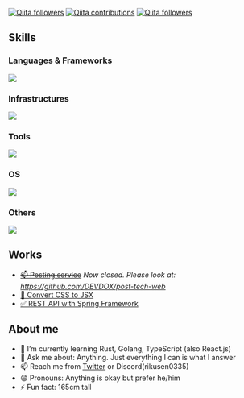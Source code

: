 [![Qiita followers](https://qiita-badge.apiapi.app/s/RikuS3n/posts.svg)](http://qiita.com/RikuS3n) [![Qiita contributions](https://qiita-badge.apiapi.app/s/RikuS3n/contributions.svg)](http://qiita.com/RikuS3n) [![Qiita followers](https://qiita-badge.apiapi.app/s/RikuS3n/followers.svg)](http://qiita.com/RikuS3n)

<div>
  <h2>Skills</h2>
  <h3>Languages & Frameworks</h3>
  <img src="https://skillicons.dev/icons?i=elixir,react,next,vue,nuxt,vite,astro,express,tailwind,flutter,js,ts,nodejs,wordpress,java,kotlin,spring,gradle,go,ruby,materialui,dotnet,apollo,graphql,html,css,scss,pug,python">
  <h3>Infrastructures</h3>
  <img src="https://skillicons.dev/icons?i=aws,gcp,cloudflare,terraform,vercel">
  <h3>Tools</h3>
  <img src="https://skillicons.dev/icons?i=git,atom,vscode,visualstudio,vim,neovim,figma,bash,powershell,eclipse,postman,yarn,pnpm">
  <h3>OS</h3>
  <img src="https://skillicons.dev/icons?i=arch,linux,windows,debian,ubuntu">
  <h3>Others</h3>
  <img src="https://skillicons.dev/icons?i=ae,discord,misskey,twitter,devto,github,githubactions,gitlab,bitbucket,blender,unity,unreal">
</div>

## Works
- ~~[📫 Posting service](https://copper-stacker-285304.df.r.appspot.com/)~~ _Now closed. Please look at: https://github.com/DEVDOX/post-tech-web_
- [🔄 Convert CSS to JSX](https://css-to-jsx.vercel.app/)
- [✅ REST API with Spring Framework](https://github.com/rikusen0335/spring-rest-todo/tree/master)

## About me
- 🌱 I’m currently learning Rust, Golang, TypeScript (also React.js)
- 💬 Ask me about: Anything. Just everything I can is what I answer
- 📫 Reach me from [Twitter](https://x.com/RikuS3n) or Discord(rikusen0335)
- 😄 Pronouns: Anything is okay but prefer he/him
- ⚡ Fun fact: 165cm tall


<!--
**rikusen0335/rikusen0335** is a ✨ _special_ ✨ repository because its `README.md` (this file) appears on your GitHub profile.

Here are some ideas to get you started:

- 🔭 I’m currently working on ...
- 🌱 I’m currently learning ...
- 👯 I’m looking to collaborate on ...
- 🤔 I’m looking for help with ...
- 💬 Ask me about ...
- 📫 How to reach me: ...
- 😄 Pronouns: ...
- ⚡ Fun fact: ...
-->
